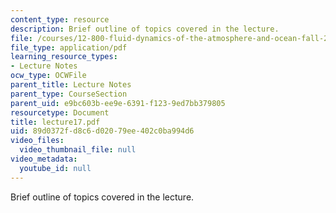 ```yaml
---
content_type: resource
description: Brief outline of topics covered in the lecture.
file: /courses/12-800-fluid-dynamics-of-the-atmosphere-and-ocean-fall-2004/89d0372fd8c6d02079ee402c0ba994d6_lecture17.pdf
file_type: application/pdf
learning_resource_types:
- Lecture Notes
ocw_type: OCWFile
parent_title: Lecture Notes
parent_type: CourseSection
parent_uid: e9bc603b-ee9e-6391-f123-9ed7bb379805
resourcetype: Document
title: lecture17.pdf
uid: 89d0372f-d8c6-d020-79ee-402c0ba994d6
video_files:
  video_thumbnail_file: null
video_metadata:
  youtube_id: null
---
```

Brief outline of topics covered in the lecture.

